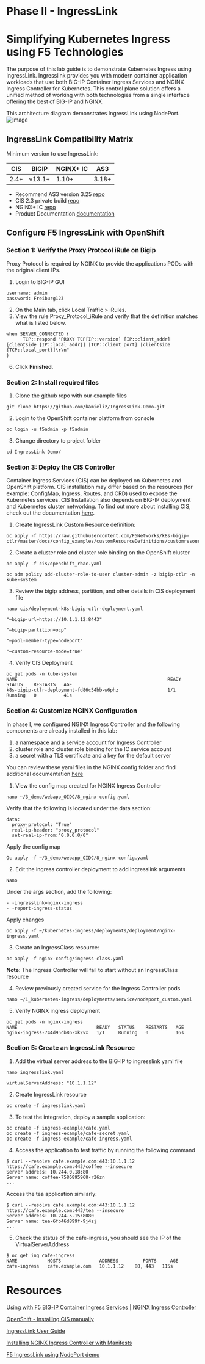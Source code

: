 # Phase II - IngressLink

# Simplifying Kubernetes Ingress using F5 Technologies

The purpose of this lab guide is to demonstrate Kubernetes Ingress using IngressLink. Ingresslink provides you with modern container application workloads that use both BIG-IP Container Ingress Services and NGINX Ingress Controller for Kubernetes. This control plane solution offers a unified method of working with both technologies from a single interface offering the best of BIG-IP and NGINX.

This architecture diagram demonstrates IngressLink using NodePort.
![image](https://user-images.githubusercontent.com/4666871/180045320-126d12fb-5571-4503-b40d-c0afcc0ee6ed.png)
## IngressLink Compatibility Matrix

Minimum version to use IngressLink:

| **CIS** | **BIGIP** | **NGINX+ IC** | **AS3** |
| ------- | --------- | ------------- | ------- |
| 2.4+    | v13.1+    | 1.10+         | 3.18+   |

- Recommend AS3 version 3.25 [repo](https://github.com/F5Networks/f5-appsvcs-extension/releases/tag/v3.25.0)
- CIS 2.3 private build [repo](https://github.com/F5Networks/k8s-bigip-ctlr/releases/tag/v2.4.0)
- NGINX+ IC [repo](https://github.com/kamieliz/IngressLink-Demo/tree/main/nginx-config)
- Product Documentation [documentation](https://clouddocs.f5.com/containers/latest/userguide/ingresslink/)

## Configure F5 IngressLink with OpenShift

### Section 1: Verify the  Proxy Protocol iRule on Bigip

Proxy Protocol is required by NGINX to provide the applications PODs with the original client IPs. 

1. Login to BIG-IP GUI

```other
username: admin
password: Freiburg123
```

2. On the Main tab, click Local Traffic > iRules.
3. View the rule Proxy_Protocol_iRule and verify that the definition matches what is listed below.

```other
when SERVER_CONNECTED {
      TCP::respond "PROXY TCP[IP::version] [IP::client_addr] [clientside {IP::local_addr}] [TCP::client_port] [clientside {TCP::local_port}]\r\n"
}
```

6. Click **Finished**.

### Section 2: Install required files

1. Clone the github repo with our example files

```other
git clone https://github.com/kamieliz/IngressLink-Demo.git
```

2. Login to the OpenShift container platform from console

```other
oc login -u f5admin -p f5admin
```

3. Change directory to project folder

```other
cd IngressLink-Demo/
```

### Section 3: Deploy the CIS Controller
Container Ingress Services (CIS) can be deployed on Kubernetes and OpenShift platform. CIS installation may differ based on the resources (for example: ConfigMap, Ingress, Routes, and CRD) used to expose the Kubernetes services. CIS Installation also depends on BIG-IP deployment and Kubernetes cluster networking. To find out more about installing CIS, check out the documentation [here](https://clouddocs.f5.com/containers/latest/userguide/cis-helm.html).

1. Create IngressLink Custom Resource definition:

```other
oc apply -f https://raw.githubusercontent.com/F5Networks/k8s-bigip-ctlr/master/docs/config_examples/customResourceDefinitions/customresourcedefinitions.yml
```

2. Create a cluster role and cluster role binding on the OpenShift cluster

```other
oc apply -f cis/openshift_rbac.yaml

oc adm policy add-cluster-role-to-user cluster-admin -z bigip-ctlr -n kube-system
```

3. Review the bigip address, partition, and other details in CIS deployment file

```other
nano cis/deployment-k8s-bigip-ctlr-deployment.yaml
```

```other
"—bigip-url=https://10.1.1.12:8443"

"—bigip-partition=ocp"

"—pool-member-type=nodeport"

"—custom-resource-mode=true"
```

4. Verify CIS Deployment

```other
oc get pods -n kube-system
NAME                                                       READY   STATUS    RESTARTS   AGE
k8s-bigip-ctlr-deployment-fd86c54bb-w6phz                  1/1     Running   0          41s
```


### Section 4: Customize NGINX Configuration

In phase I, we configured NGINX Ingress Controller and the following components are already installed in this lab:
   1. a namespace and a service account for Ingress Controller
   2. cluster role and cluster role binding for the IC service account
   3. a secret with a TLS certificate and a key for the default server

You can review these yaml files in the NGINX config folder and find additional documentation [here](https://docs.nginx.com/nginx-ingress-controller/installation/installation-with-manifests/)

1. View the config map created for NGINX Ingress Controller

```other
nano ~/3_demo/webapp_OIDC/8_nginx-config.yaml
```
Verify that the following is located under the data section:

```other
data:
  proxy-protocol: "True"
  real-ip-header: "proxy_protocol"
  set-real-ip-from:"0.0.0.0/0"
```
Apply the config map

```other
Oc apply -f ~/3_demo/webapp_OIDC/8_nginx-config.yaml
```

2. Edit the ingress controller deployment to add ingresslink arguments

```other
Nano 
```
Under the args section, add the following:
```other
- -ingresslink=nginx-ingress
- -report-ingress-status
```
Apply changes
```other
oc apply -f ~/kubernetes-ingress/deployments/deployment/nginx-ingress.yaml
```

3. Create an IngressClass resource:
```other
oc apply -f nginx-config/ingress-class.yaml
```
**Note**: The Ingress Controller will fail to start without an IngressClass resource

4. Review previously created service for the Ingress Controller pods

```other
nano ~/1_kubernetes-ingress/deployments/service/nodeport_custom.yaml
```

5. Verify NGINX ingress deployment

```other
oc get pods -n nginx-ingress
NAME                             READY   STATUS    RESTARTS   AGE
nginx-ingress-744d95cb86-xk2vx   1/1     Running   0          16s
```

### Section 5: Create an IngressLink Resource

1. Add the virtual server address to the BIG-IP to ingresslink yaml file

```other
nano ingresslink.yaml
```

```other
virtualServerAddress: "10.1.1.12"
```

2. Create IngressLink resource

```other
oc create -f ingresslink.yaml
```

3. To test the integration, deploy a sample application:

```other
oc create -f ingress-example/cafe.yaml
oc create -f ingress-example/cafe-secret.yaml
oc create -f ingress-example/cafe-ingress.yaml
```

4. Access the application to test traffic by running the following command

```other
$ curl --resolve cafe.example.com:443:10.1.1.12 https://cafe.example.com:443/coffee --insecure
Server address: 10.244.0.18:80
Server name: coffee-7586895968-r26zn
...
```

Access the tea application similarly:
```other
$ curl --resolve cafe.example.com:443:10.1.1.12 https://cafe.example.com:443/tea --insecure
Server address: 10.244.5.15:8080
Server name: tea-6fb46d899f-9j4zj
...
```

5. Check the status of the cafe-ingress, you should see the IP of the VirtualServerAddress

```other
$ oc get ing cafe-ingress
NAME           HOSTS              ADDRESS         PORTS     AGE
cafe-ingress   cafe.example.com   10.1.1.12    80, 443   115s
```

# Resources

[Using with F5 BIG-IP Container Ingress Services | NGINX Ingress Controller](https://docs.nginx.com/nginx-ingress-controller/f5-ingresslink/)

[OpenShift - Installing CIS manually](https://clouddocs.f5.com/containers/latest/userguide/openshift/#installing-cis-manually)

[IngressLink User Guide](https://clouddocs.f5.com/containers/latest/userguide/ingresslink/)

[Installing NGINX Ingress Controller with Manifests](https://docs.nginx.com/nginx-ingress-controller/installation/installation-with-manifests/)

[F5 IngressLink using NodePort demo](https://www.youtube.com/watch?v=wi7vVZWHyxE&ab_channel=MarkDittmer)



